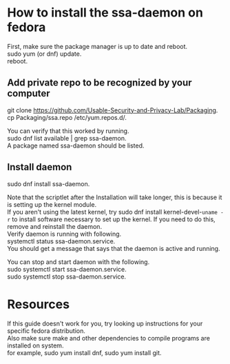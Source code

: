 # How to install the ssa-daemon on fedora

First, make sure the package manager is up to date and reboot.   
    sudo yum (or dnf) update.    
    reboot. 

## Add private repo to be recognized by your computer
git clone https://github.com/Usable-Security-and-Privacy-Lab/Packaging.   
cp Packaging/ssa.repo  /etc/yum.repos.d/.    

You can verify that this worked by running.    
sudo dnf list available | grep ssa-daemon.    
A package named ssa-daemon should be listed.    

## Install daemon
sudo dnf install ssa-daemon.   

Note that the scriptlet after the Installation will take longer, this is because it is setting up the kernel module.   
If you aren't using the latest kernel, try sudo dnf install kernel-devel-`uname -r` to install software necessary to set up the kernel. 
If you need to do this, remove and reinstall the daemon.  
 Verify daemon is running with following.   
 systemctl status ssa-daemon.service.    
 You should get a message that says that the daemon is active and running. 
 
You can stop and start daemon with the following.  
sudo systemctl start ssa-daemon.service.  
sudo systemctl stop ssa-daemon.service.  


# Resources

If this guide doesn't work for you, try looking up instructions for your specific fedora distribution.  
Also make sure make and other dependencies to compile programs are installed on system.   
 for example, sudo yum install dnf, sudo yum install git.   
